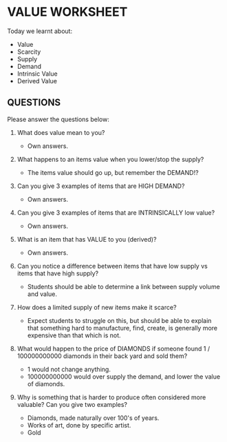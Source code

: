 # VALUE WORKSHEET

Today we learnt about:
- Value
- Scarcity
- Supply
- Demand
- Intrinsic Value
- Derived Value

## QUESTIONS

Please answer the questions below:

1. What does value mean to you?
	* Own answers.

2. What happens to an items value when you lower/stop the supply?
	* The items value should go up, but remember the DEMAND!?

3. Can you give 3 examples of items that are HIGH DEMAND?
	* Own answers.

4. Can you give 3 examples of items that are INTRINSICALLY low value?
	* Own answers.

5. What is an item that has VALUE to you (derived)?
	* Own answers.

6. Can you notice a difference between items that have low supply vs items that have high supply?
	* Students should be able to determine a link between supply volume and value.

7. How does a limited supply of new items make it scarce?
	* Expect students to struggle on this, but should be able to explain that something hard to manufacture, find, create, is generally more expensive than that which is not.

8. What would happen to the price of DIAMONDS if someone found 1 / 100000000000 diamonds in their back yard and sold them?
	* 1 would not change anything.
	* 100000000000 would over supply the demand, and lower the value of diamonds.

9. Why is something that is harder to produce often considered more valuable? Can you give two examples?
	* Diamonds, made naturally over 100's of years.
	* Works of art, done by specific artist.
	* Gold  
